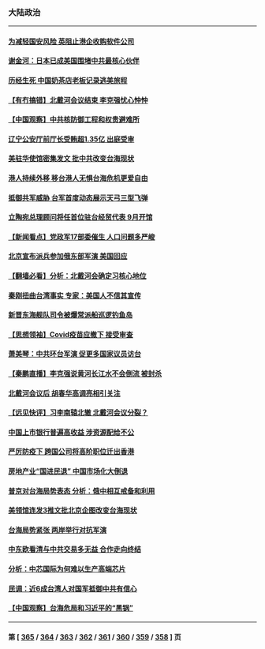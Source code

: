 ### 大陆政治
---
#### [为减轻国安风险 英阻止港企收购软件公司](../../pages/ncid277/n13805405.md) 
#### [谢金河：日本已成美国围堵中共最核心伙伴](../../pages/ncid277/n13805139.md) 
#### [历经生死 中国奶茶店老板记录逃美旅程](../../pages/ncid277/n13805185.md) 
#### [【有冇搞错】北戴河会议结束 李克强忧心忡忡](../../pages/ncid277/n13804836.md) 
#### [【中国观察】中共核防御工程和权贵避难所](../../pages/ncid277/n13805135.md) 
#### [辽宁公安厅前厅长受贿超1.35亿 出庭受审](../../pages/ncid277/n13805170.md) 
#### [美驻华使馆密集发文 批中共改变台海现状](../../pages/ncid277/n13805136.md) 
#### [港人持续外移 移台港人无惧台海危机更爱自由](../../pages/ncid277/n13805074.md) 
#### [抵御共军威胁 台军首度动态展示天弓三型飞弹](../../pages/ncid277/n13805024.md) 
#### [立陶宛总理顾问将任首位驻台经贸代表 9月开馆](../../pages/ncid277/n13805054.md) 
#### [【新闻看点】党政军17部委催生 人口问题多严峻](../../pages/ncid277/n13804712.md) 
#### [北京宣布派兵参加俄东部军演 美国回应](../../pages/ncid277/n13804899.md) 
#### [【翻墙必看】分析：北戴河会确定习核心地位](../../pages/ncid277/n13804946.md) 
#### [秦刚扭曲台湾事实 专家：美国人不信其宣传](../../pages/ncid277/n13804889.md) 
#### [新晋东海舰队司令被爆常派船巡逻钓鱼岛](../../pages/ncid277/n13804758.md) 
#### [【思想领袖】Covid疫苗应撤下 接受审查](../../pages/ncid277/n13793376.md) 
#### [萧美琴：中共环台军演 促更多国家议员访台](../../pages/ncid277/n13804789.md) 
#### [【秦鹏直播】李克强说黄河长江水不会倒流 被封杀](../../pages/ncid277/n13804811.md) 
#### [北戴河会议后 胡春华高调亮相引关注](../../pages/ncid277/n13804807.md) 
#### [【远见快评】习李南辕北辙 北戴河会议分裂？](../../pages/ncid277/n13804804.md) 
#### [中国上市银行普遍高收益 涉资源配给不公](../../pages/ncid277/n13804794.md) 
#### [严厉防疫下 跨国公司将高阶职位迁出香港](../../pages/ncid277/n13804761.md) 
#### [房地产业“国进民退” 中国市场化大倒退](../../pages/ncid277/n13804783.md) 
#### [普京对台海局势表态 分析：俄中相互戒备和利用](../../pages/ncid277/n13804733.md) 
#### [美领馆连发3推文批北京企图改变台海现状](../../pages/ncid277/n13804730.md) 
#### [台海局势紧张 两岸举行对抗军演](../../pages/ncid277/n13804662.md) 
#### [中东欧看清与中共交易多无益 合作走向终结](../../pages/ncid277/n13804541.md) 
#### [分析：中芯国际为何难以生产高端芯片](../../pages/ncid277/n13803923.md) 
#### [民调：近6成台湾人对国军抵御中共有信心](../../pages/ncid277/n13804382.md) 
#### [【中国观察】台海危局和习近平的“黑锅”](../../pages/ncid277/n13804434.md) 

---
#### 第 [ [365](./365.md) / [364](./364.md) / [363](./363.md) / [362](./362.md) / [361](./361.md) / [360](./360.md) / [359](./359.md) / [358](./358.md) ] 页

